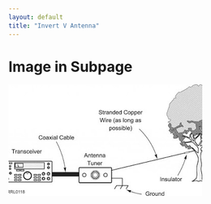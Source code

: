 ```yaml
---
layout: default
title: "Invert V Antenna"
---
```



# Image in Subpage

![](/images/long-wire-attenna.jpg)



